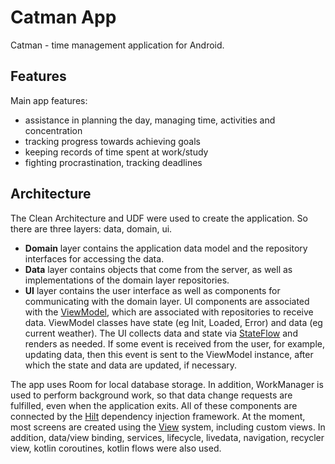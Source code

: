 # Catman App

Catman - time management application for Android.

## Features

Main app features:
- assistance in planning the day, managing time, activities and concentration
- tracking progress towards achieving goals
- keeping records of time spent at work/study
- fighting procrastination, tracking deadlines

## Architecture

The Clean Architecture and UDF were used to create the application. So there are three layers: data, domain, ui.
- __Domain__ layer contains the application data model and the repository interfaces for accessing the data.
- __Data__ layer contains objects that come from the server, as well as implementations of the domain layer repositories.
- __UI__ layer contains the user interface as well as components for communicating with the domain layer.
UI components are associated with the [ViewModel][viewmodel], which are associated with repositories to receive data.
ViewModel classes have state (eg Init, Loaded, Error) and data (eg current weather).
The UI collects data and state via [StateFlow][stateflow] and renders as needed.
If some event is received from the user, for example, updating data, then this event is sent to the ViewModel instance, after which the state and data are updated, if necessary.

The app uses Room for local database storage. In addition, WorkManager is used to perform background work, so that data change requests are fulfilled, even when the application exits.
All of these components are connected by the [Hilt][hilt] dependency injection framework.
At the moment, most screens are created using the [View][view] system, including custom views.
In addition, data/view binding, services, lifecycle, livedata, navigation, recycler view, kotlin coroutines, kotlin flows were also used.

 [compose]: https://developer.android.com/jetpack/compose
 [viewmodel]: https://developer.android.com/topic/libraries/architecture/viewmodel
 [stateflow]: https://kotlin.github.io/kotlinx.coroutines/kotlinx-coroutines-core/kotlinx.coroutines.flow/-state-flow/
 [hilt]: https://dagger.dev/hilt/
 [view]: https://developer.android.com/reference/android/view/View
